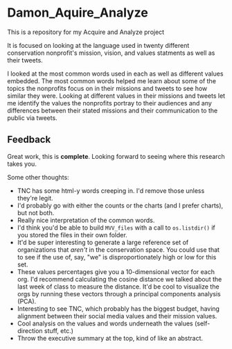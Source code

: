 # Damon_Aquire_Analyze
This is a repository for my Acquire and Analyze project

It is focused on looking at the language used in twenty different conservation nonprofit's mission, vision, and values statments as well as their tweets. 

I looked at the most common words used in each as well as different values embedded. The most common words helped me learn about some of the topics the nonprofits focus on in their missions and tweets to see how similar they were. Looking at different values in their missions and tweets let me identify the values the nonprofits portray to their audiences and any differences between their stated missions and their communication to the public via tweets.

## Feedback

Great work, this is **complete**. Looking forward to seeing where this research takes you. 

Some other thoughts: 

* TNC has some html-y words creeping in. I'd remove those unless they're legit.
* I'd probably go with either the counts or the charts (and I prefer charts), but not both.
* Really nice interpretation of the common words. 
* I'd think you'd be able to build `MVV_files` with a call to `os.listdir()` if you stored 
  the files in their own folder.
* It'd be super interesting to generate a large reference set of organizations that *aren't* 
  in the conservation space. You could use that to see if the use of, say, "we" is disproportionately
  high or low for this set.
* These values percentages give you a 10-dimensional vector for each org. I'd recommend calculating 
  the cosine distance we talked about the last week of class to measure the distance. It'd be 
  cool to visualize the orgs by running these vectors through a principal components analysis (PCA).
* Interesting to see TNC, which probably has the biggest budget, having alignment between their 
  social media values and their mission values. 
* Cool analysis on the values and words underneath the values (self-direction stuff, etc.)
* Throw the executive summary at the top, kind of like an abstract. 

